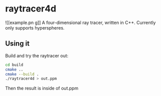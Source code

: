 # raytracer4d
![[example.pn g]]
A four-dimensional ray tracer, written in C++.
Currently only supports hyperspheres.

## Using it
Build and try the raytracer out:
```bash
cd build
cmake ..
cmake --build .
./raytracer4d > out.ppm
```
Then the result is inside of out.ppm

